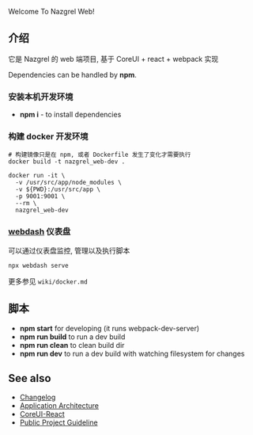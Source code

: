 Welcome To Nazgrel Web!

## 介绍
它是 Nazgrel 的 web 端项目, 基于 CoreUI + react + webpack 实现

Dependencies can be handled by **npm**.

### 安装本机开发环境

- **npm i** - to install dependencies

### 构建 docker 开发环境

```shell
# 构建镜像只是在 npm, 或者 Dockerfile 发生了变化才需要执行
docker build -t nazgrel_web-dev .

docker run -it \
  -v /usr/src/app/node_modules \
  -v ${PWD}:/usr/src/app \
  -p 9001:9001 \
  --rm \
  nazgrel_web-dev
```

### [webdash](https://webdash.xyz/) 仪表盘

可以通过仪表盘监控, 管理以及执行脚本

```shell
npx webdash serve
```

更多参见 `wiki/docker.md`

## 脚本
- **npm start** for developing (it runs webpack-dev-server)
- **npm run build** to run a dev build
- **npm run clean** to clean build dir
- **npm run dev** to run a dev build with watching filesystem for changes

## See also

- [Changelog](./CHANGELOG.md)
- [Application Architecture](./wiki/app_architecture.md)
- [CoreUI-React](https://github.com/mrholek/coreui-free-react-admin-template)
- [Public Project Guideline](https://github.com/wearehive/project-guidelines)
